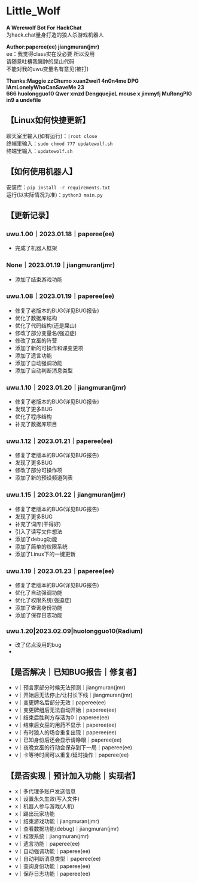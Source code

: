 # Little_Wolf

**A Werewolf Bot For HackChat**  
为hack.chat量身打造的狼人杀游戏机器人

**Author:paperee(ee) jiangmuran(jmr)**  
ee：我觉得class实在没必要 所以没用  
请随意吐槽我臃肿的屎山代码  
不能对我的uwu变量名有意见(被打)

**Thanks:Maggie zzChumo xuan2wei1 4n0n4me DPG IAmLonelyWhoCanSaveMe 23**  
**666 huolongguo10 Qwer xmzd DengquejieL mouse x jimmyfj MuRongPIG in9 a undefile**  

## 【Linux如何快捷更新】
聊天室里输入(如有运行)：`|root close`  
终端里输入：`sudo chmod 777 updatewolf.sh`  
终端里输入：`updatewolf.sh`

## 【如何使用机器人】
安装库：`pip install -r requirements.txt`  
运行(以实际情况为准)：`python3 main.py`

## 【更新记录】
### uwu.1.00｜2023.01.18｜paperee(ee)
- 完成了机器人框架

### None｜2023.01.19｜jiangmuran(jmr)
- 添加了结束游戏功能

### uwu.1.08｜2023.01.19｜paperee(ee)
- 修复了老版本的BUG(详见BUG报告)
- 优化了数据库结构
- 优化了代码结构(还是屎山)
- 修改了部分变量名(强迫症)
- 修改了女巫的阵营
- 添加了新的可操作和课变更项
- 添加了遗言功能
- 添加了自动强调功能
- 添加了自动判断消息类型

### uwu.1.10｜2023.01.20｜jiangmuran(jmr)
- 修复了老版本的BUG(详见BUG报告)
- 发现了更多BUG
- 优化了程序结构
- 补充了数据库项目

### uwu.1.12｜2023.01.21｜paperee(ee)
- 修复了老版本的BUG(详见BUG报告)
- 发现了更多BUG
- 修改了部分可操作项
- 添加了新的预设频道列表

### uwu.1.15｜2023.01.22｜jiangmuran(jmr)
- 修复了老版本的BUG(详见BUG报告)
- 发现了更多BUG
- 补充了词库(干得好)
- 引入了读写文件想法
- 添加了debug功能
- 添加了简单的权限系统
- 添加了Linux下的一键更新

### uwu.1.19｜2023.01.23｜paperee(ee)
- 修复了老版本的BUG(详见BUG报告)
- 优化了自动强调功能
- 优化了权限系统(强迫症)
- 添加了查询身份功能
- 添加了保存日志功能

### uwu.1.20|2023.02.09|huolongguo10(Radium)
- 改了亿点没用的bug
- 
## 【是否解决｜已知BUG报告｜修复者】
- v｜预言家部分时候无法预测｜jiangmuran(jmr)
- v｜开始后无法停止/让村长下线｜jiangmuran(jmr)
- v｜变更牌名后部分无效｜paperee(ee)
- v｜变更牌组后无法自动开始｜paperee(ee)
- v｜结束后胜利方存活为0｜paperee(ee)
- v｜结束后女巫的用药不显示｜paperee(ee)
- v｜有时狼人的场合重复出现｜paperee(ee)
- v｜已知身份后还会显示请睁眼｜paperee(ee)
- v｜夜晚女巫的行动会保存到下一局｜paperee(ee)
- v｜卡等待时间可以重复/延时操作｜paperee(ee)

## 【是否实现｜预计加入功能｜实现者】
- x｜多代理多账户发送信息
- x｜设置永久生效(写入文件)
- x｜机器人参与游戏(人机)
- x｜踢出玩家功能
- v｜结束游戏功能｜jiangmuran(jmr)
- v｜查看数据功能(debug)｜jiangmuran(jmr)
- v｜权限系统｜jiangmuran(jmr)
- v｜遗言功能｜paperee(ee)
- v｜自动强调功能｜paperee(ee)
- v｜自动判断消息类型｜paperee(ee)
- v｜查询身份功能｜paperee(ee)
- v｜保存日志功能｜paperee(ee)
